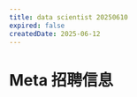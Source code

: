 ```yaml
---
title: data scientist 20250610
expired: false
createdDate: 2025-06-12
---
```


# Meta 招聘信息

<JobPostingTable job-posting-json-path="meta/data/data-scientist-20250610.json" />
